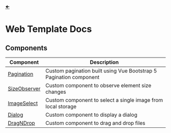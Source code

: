 [🠈](../README.md)

# Web Template Docs

## Components

| Component                                    | Description                                                        |
| -------------------------------------------- | ------------------------------------------------------------------ |
| [Pagination](./components/Pagination.md)     | Custom pagination built using Vue Bootstrap 5 Pagination component |
| [SizeObserver](./components/SizeObserver.md) | Custom component to observe element size changes                   |
| [ImageSelect](./components/ImageSelect.md)   | Custom component to select a single image from local storage       |
| [Dialog](./components/Dialog.md)             | Custom component to display a dialog                               |
| [DragNDrop](./components/DragNDrop.md)       | Custom component to drag and drop files                            |
